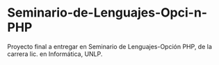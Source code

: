 # Seminario-de-Lenguajes-Opci-n-PHP
Proyecto final a entregar en Seminario de Lenguajes-Opción PHP, de la carrera lic. en Informática, UNLP.
